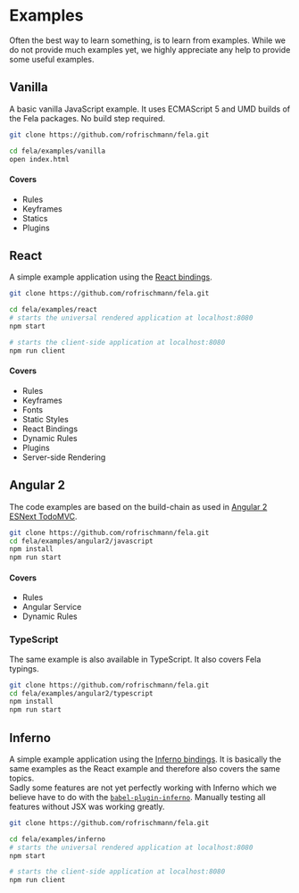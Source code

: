 # Examples

Often the best way to learn something, is to learn from examples.
While we do not provide much examples yet, we highly appreciate any help to provide some useful examples.

## Vanilla
A basic vanilla JavaScript example. It uses ECMAScript 5 and UMD builds of the Fela packages. No build step required.
```sh
git clone https://github.com/rofrischmann/fela.git

cd fela/examples/vanilla
open index.html
```

#### Covers
* Rules
* Keyframes
* Statics
* Plugins

## React
A simple example application using the [React bindings](https://github.com/rofrischmann/react-fela).

```sh
git clone https://github.com/rofrischmann/fela.git

cd fela/examples/react
# starts the universal rendered application at localhost:8080
npm start

# starts the client-side application at localhost:8080
npm run client
```

#### Covers
* Rules
* Keyframes
* Fonts
* Static Styles
* React Bindings
* Dynamic Rules
* Plugins
* Server-side Rendering

## Angular 2
The code examples are based on the build-chain as used in [Angular 2 ESNext TodoMVC](https://github.com/blacksonic/angular2-esnext-todomvc).

```sh
git clone https://github.com/rofrischmann/fela.git
cd fela/examples/angular2/javascript
npm install
npm run start
```

#### Covers
* Rules
* Angular Service
* Dynamic Rules

### TypeScript
The same example is also available in TypeScript. It also covers Fela typings.
```sh
git clone https://github.com/rofrischmann/fela.git
cd fela/examples/angular2/typescript
npm install
npm run start
```

## Inferno
A simple example application using the [Inferno bindings](https://github.com/rofrischmann/inferno-fela).
It is basically the same examples as the React example and therefore also covers the same topics.<br>
Sadly some features are not yet perfectly working with Inferno which we believe have to do with the [`babel-plugin-inferno`](https://github.com/trueadm/babel-plugin-inferno). Manually testing all features without JSX was working greatly.

```sh
git clone https://github.com/rofrischmann/fela.git

cd fela/examples/inferno
# starts the universal rendered application at localhost:8080
npm start

# starts the client-side application at localhost:8080
npm run client
```
